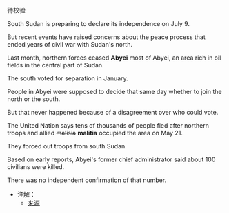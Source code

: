 待校验

South Sudan is preparing to declare its independence on July 9.

But recent events have raised concerns about the peace process that ended years of civil war with Sudan's north.

Last month, northern forces ~~ceased~~ **Abyei** most of Abyei, an area rich in oil fields in the central part of Sudan.

The south voted for separation in January.

People in Abyei were supposed to decide that same day whether to join the north or the south.

But that never happened because of a disagreement over who could vote.

The United Nation says tens of thousands of people fled after northern troops and allied ~~malisia~~ **malitia** occupied the area on May 21.

They forced out troops from south Sudan.

Based on early reports, Abyei's former chief administrator said about 100 civilians were killed.

There was no independent confirmation of that number.

- 注解：
  - [来源](https://learningenglish.voanews.com/a/us-seeks-to-ease-tensions-between-north-south-in-sudan-123136908/130964.html)
